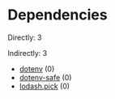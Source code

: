 # Dependencies

Directly: 3

Indirectly: 3

- [dotenv](https://www.npmjs.com/package/dotenv) (0)
- [dotenv-safe](https://www.npmjs.com/package/dotenv-safe) (0)
- [lodash.pick](https://www.npmjs.com/package/lodash.pick) (0)
